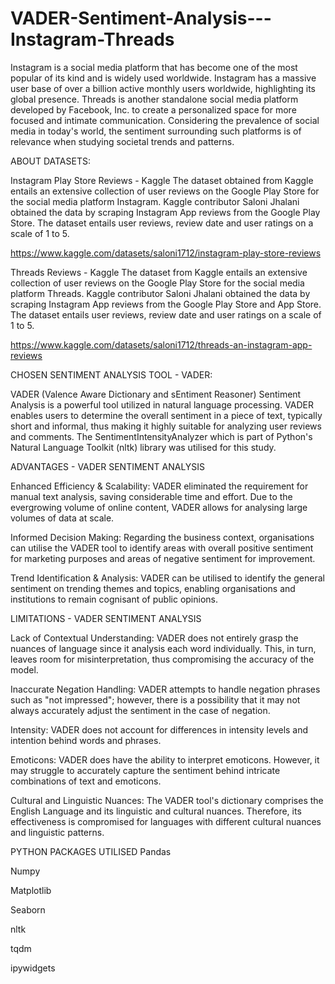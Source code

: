 # VADER-Sentiment-Analysis---Instagram-Threads
Instagram is a social media platform that has become one of the most popular of its kind and is widely used worldwide. Instagram has a massive user base of over a billion active monthly users worldwide, highlighting its global presence. 
Threads is another standalone social media platform developed by Facebook, Inc. to create a personalized space for more focused and intimate communication. 
Considering the prevalence of social media in today's world, the sentiment surrounding such platforms is of relevance when studying societal trends and patterns. 

ABOUT DATASETS: 

Instagram Play Store Reviews - Kaggle 
  The dataset obtained from Kaggle entails an extensive collection of user reviews on the Google Play Store for the social media platform Instagram. Kaggle contributor Saloni Jhalani obtained the data by scraping Instagram App reviews from the Google Play Store. The dataset entails user reviews, review date and user ratings on a scale of 1 to 5. 
  
  https://www.kaggle.com/datasets/saloni1712/instagram-play-store-reviews

Threads Reviews - Kaggle 
  The dataset from Kaggle entails an extensive collection of user reviews on the Google Play Store for the social media platform Threads. Kaggle contributor Saloni Jhalani obtained the data by scraping Instagram App reviews from the Google Play Store and App Store. The dataset entails user reviews, review date and user ratings on a scale of 1 to 5. 
  
  https://www.kaggle.com/datasets/saloni1712/threads-an-instagram-app-reviews

CHOSEN SENTIMENT ANALYSIS TOOL - VADER: 

  VADER (Valence Aware Dictionary and sEntiment Reasoner) Sentiment Analysis is a powerful tool utilized in natural language processing. VADER enables users to determine the overall sentiment in a piece of text, typically short and informal, thus making it highly suitable for analyzing user reviews and comments. The SentimentIntensityAnalyzer which is part of Python's Natural Language Toolkit (nltk) library was utilised for this study. 

ADVANTAGES - VADER SENTIMENT ANALYSIS

  Enhanced Efficiency & Scalability: VADER eliminated the requirement for manual text analysis, saving considerable time and effort. Due to the evergrowing volume of online content, VADER allows for analysing large volumes of data at scale. 

  Informed Decision Making: Regarding the business context, organisations can utilise the VADER tool to identify areas with overall positive sentiment for marketing purposes and areas of negative sentiment for improvement. 

  Trend Identification & Analysis: VADER can be utilised to identify the general sentiment on trending themes and topics, enabling organisations and institutions to remain cognisant of public opinions. 

LIMITATIONS - VADER SENTIMENT ANALYSIS

  Lack of Contextual Understanding: VADER does not entirely grasp the nuances of language since it analysis each word individually. This, in turn, leaves room for misinterpretation, thus compromising the accuracy of the model. 

  Inaccurate Negation Handling: VADER attempts to handle negation phrases such as "not impressed"; however, there is a possibility that it may not always accurately adjust the sentiment in the case of negation. 

  Intensity: VADER does not account for differences in intensity levels and intention behind words and phrases. 

  Emoticons: VADER does have the ability to interpret emoticons. However, it may struggle to accurately capture the sentiment behind intricate combinations of text and emoticons. 

  Cultural and Linguistic Nuances: The VADER tool's dictionary comprises the English Language and its linguistic and cultural nuances. Therefore, its effectiveness is compromised for languages with different cultural nuances and linguistic patterns. 

PYTHON PACKAGES UTILISED
  Pandas
  
  Numpy
  
  Matplotlib
  
  Seaborn
  
  nltk
  
  tqdm
  
  ipywidgets 
